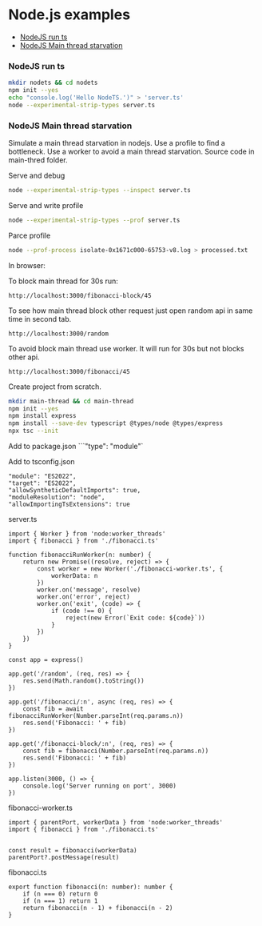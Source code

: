 # Node.js examples

- [NodeJS run ts](#NodeJS-run-ts)
- [NodeJS Main thread starvation](#NodeJS-Main-thread-starvation)

### NodeJS run ts
```bash
mkdir nodets && cd nodets
npm init --yes
echo "console.log('Hello NodeTS.')" > 'server.ts'
node --experimental-strip-types server.ts
```

### NodeJS Main thread starvation
Simulate a main thread starvation in nodejs. Use a profile to find a bottleneck. Use a worker to avoid a main thread starvation. 
Source code in main-thred folder.

Serve and debug
```bash
node --experimental-strip-types --inspect server.ts
```

Serve and write profile
```bash
node --experimental-strip-types --prof server.ts
```

Parce profile
```bash
node --prof-process isolate-0x1671c000-65753-v8.log > processed.txt
```
In browser:

To block main thread for 30s run:
```
http://localhost:3000/fibonacci-block/45
```

To see how main thread block other request just open random api in same time in second tab.
```
http://localhost:3000/random
```

To avoid block main thread use worker. It will run for 30s but not blocks other api.
```
http://localhost:3000/fibonacci/45
```

Create project from scratch.
```bash
mkdir main-thread && cd main-thread
npm init --yes
npm install express
npm install --save-dev typescript @types/node @types/express
npx tsc --init
```

Add to package.json
```"type": "module"` 

Add to tsconfig.json
```
"module": "ES2022",
"target": "ES2022",
"allowSyntheticDefaultImports": true,
"moduleResolution": "node",
"allowImportingTsExtensions": true
```

server.ts
```JS
import { Worker } from 'node:worker_threads'
import { fibonacci } from './fibonacci.ts'

function fibonacciRunWorker(n: number) {
    return new Promise((resolve, reject) => {
        const worker = new Worker('./fibonacci-worker.ts', {
            workerData: n
        })
        worker.on('message', resolve)
        worker.on('error', reject)
        worker.on('exit', (code) => {
            if (code !== 0) {
                reject(new Error(`Exit code: ${code}`))
            }
        })
    })
}

const app = express()

app.get('/random', (req, res) => {
    res.send(Math.random().toString())
})

app.get('/fibonacci/:n', async (req, res) => {
    const fib = await fibonacciRunWorker(Number.parseInt(req.params.n))
    res.send('Fibonacci: ' + fib)
})

app.get('/fibonacci-block/:n', (req, res) => {
    const fib = fibonacci(Number.parseInt(req.params.n))
    res.send('Fibonacci: ' + fib)
})

app.listen(3000, () => {
    console.log('Server running on port', 3000)
})
```

fibonacci-worker.ts
```JS
import { parentPort, workerData } from 'node:worker_threads'
import { fibonacci } from './fibonacci.ts'


const result = fibonacci(workerData)
parentPort?.postMessage(result)
```

fibonacci.ts
```JS
export function fibonacci(n: number): number {
    if (n === 0) return 0
    if (n === 1) return 1
    return fibonacci(n - 1) + fibonacci(n - 2)
}
```
